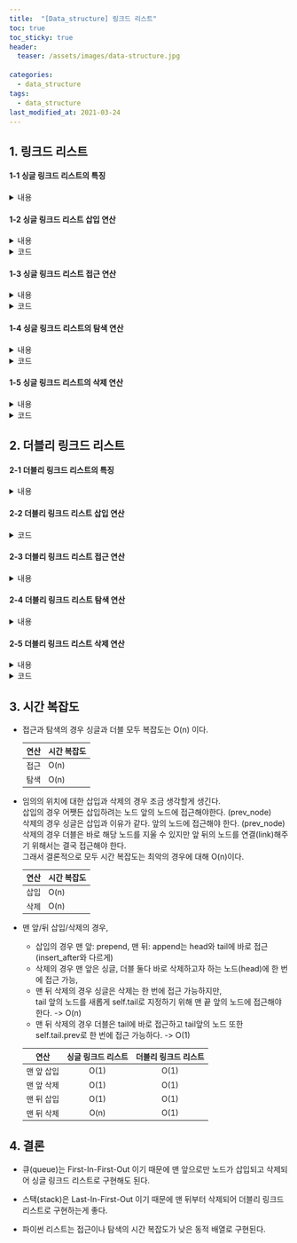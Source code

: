 ```yaml
---
title:  "[Data_structure] 링크드 리스트"
toc: true
toc_sticky: true
header:
  teaser: /assets/images/data-structure.jpg

categories:
  - data_structure
tags:
  - data_structure
last_modified_at: 2021-03-24
---
```


## 1. 링크드 리스트
#### 1-1 싱글 링크드 리스트의 특징  

<details>
<summary>내용</summary>
<div markdown="1">       

- 메모리의 동적할당을 기반으로 구현된 시퀀스형 자료구조입니다. (메모리를 차지하는 크기의 한계가 없다)

- ![](/assets/images/node.png){: width="70%" height="70%"}  
- ![](/assets/images/linklist.png){: width="70%" height="70%"}  
(C언어에서는 Head에 값을 넣지 않지만 파이썬에서는 그냥 값 갖는다)   
- 개별적으로 흩어져 있는 원소의 주소를 연결(Link)하여 하나의 자료구조를 이루고 있다.
- ![](/assets/images/linklist2.png){: width="70%" height="70%"}  
- 임의 접근이 아닌 순차적으로 탐색하며 접근해야 한다. => O(n)  

- 이제 노드와 노드간의 연결로 만들어진 링크드 리스트의 객체를 만들 수 있게 해주는 클래스를 작성해 보겠습니다.  

  ```python
  # 노드 클래스
  class Node:
    def __init__(self, data):
      self.data = data
      self.next = None

  # 링크드 리스트 클래스
  class Linked_List:
    def __init__(self):
      self.head = None
  ```  


</div>
</details>

#### 1-2 싱글 링크드 리스트 삽입 연산  

<details>
<summary>내용</summary>
<div markdown="1">       

- 3가지 메소드가 있다
  - 맨 앞에 추가 : prepend
  - 맨 뒤에 추가 : append
  - 특정 노드 뒤에 추가 : insert_after 
- 2가지 경우를 고려한다
  - 리스트가 비어있는 경우
  - 리스트에 데이터가 있는 경우

  |상황|해결 방법|
  |---|---|
  |리스트가 비어있는 상황|append 또는 prepend에 케이스 추가|
  |맨 앞에 추가하는 상황|prepend 이용|
  |맨 뒤에 추가하는 상황|append 이용|
  |특정 노드 뒤에 추가하는 상황|insert_after 이용|  


</div>
</details>

  <details>
  <summary>코드</summary>
  <div markdown="1">       

  ```python
  # 노드 클래스
  class Node:
    def __init__(self, data):
      self.data = data
      self.next = None

  # 링크드 리스트 클래스
  class Linked_List:
    def __init__(self):
      self.head = None
      self.tail = None


    """삽입 관련 메소드"""
    # 맨 앞에 추가
    def prepend(self, data):
      new_node = Node(data)
      # 빈 리스트인 상황에 대한 케이스 추가
      if self.head is None:
        self.head = new_node
        self.tail = new_node
      # 비어있지 않은 상황
      else:
        temp = self.head
        self.head = new_node
        new_node.next = temp

    
    # 맨 뒤에 추가
    def append(self, data):
      new_node = Node(data)
      # 빈 리스트인 상황에 대한 케이스 추가
      if self.head is None:
        self.head = new_node
        self.tail = new_node
      # 비어있지 않은 상황
      else:
        self.tail.next = new_node
        self.tail = new_node
    
    # 특정 노드(prev) 뒤에 추가
    def insert_after(self, prev, data):
      new_node = Node(data)
      # 특정 노드(prev)가 tail 노드인 경우
      if self.tail is prev:
        prev.next = new_node
        self.tail = new_node
      else:
        new_node.next = prev.next
        prev.next = new_node

  ```  

  </div>
  </details>

#### 1-3 싱글 링크드 리스트 접근 연산    

<details>
<summary>내용</summary>
<div markdown="1">       

- 특정 인덱스에 있는 값을 얻고자 할 때 사용되는 연산이다.

</div>
</details>


  <details>
  <summary>코드</summary>
  <div markdown="1">       

  ```python
  # 노드 클래스
  class Node:
    def __init__(self, data):
      self.data = data
      self.next = None

  # 링크드 리스트 클래스
  class Linked_List:
    def __init__(self):
      self.head = None
      self.tail = None

    # 접근 메소드
    def get_node(self, index):
      # head에서 시작
      iter = self.head
      # 인덱스만큼 한 칸씩 이동
      for _ in range(index):
        iter = iter.next
      # 원하는 인덱스에 도착하면 노드 리턴
      return iter
  ```  

  </div>
  </details>


#### 1-4 싱글 링크드 리스트의 탐색 연산 

<details>
<summary>내용</summary>
<div markdown="1">       

- 특정 값이 있는지 확인하고 싶을 때 사용하는 연산으로 있으면 해당 노드를 리턴한다.

</div>
</details>

  <details>
  <summary>코드</summary>
  <div markdown="1">       

  ```python
  # 노드 클래스
  class Node:
    def __init__(self, data):
      self.data = data
      self.next = None

  # 링크드 리스트 클래스
  class Linked_List:
    def __init__(self):
      self.head = None
      self.tail = None

    # 탐색 메소드
    def get_node(self, data):
      # head에서 시작
      iter = self.head
      # 노드가 있기만 하면 일단 그 노드의 값 탐색
      while iter is not None:
        if iter.data == data:
          return iter

        iter = iter.next
      return None
  ```  

  </div>
  </details>

#### 1-5 싱글 링크드 리스트의 삭제 연산    

<details>
<summary>내용</summary>
<div markdown="1">       

- 3가지 메소드가 있다
  - 맨 앞 노드 삭제 : pop_left
  - 맨 뒤 노드 삭제 : pop
  - 특정 노드 뒤의 노드 삭제 : delete_after 


  |상황|해결 방법|
  |---|---|
  |맨 앞 노드 삭제하는 상황|pop_left 이용|
  |맨 뒤 노드 삭제하는 상황|pop 이용|
  |특정 노드 뒤의 노드를 삭제하는 상황|delete_after 이용|  

</div>
</details>



  <details>
  <summary>코드</summary>
  <div markdown="1">       

  ```python
  # 노드 클래스
  class Node:
    def __init__(self, data):
      self.data = data
      self.next = None

  # 링크드 리스트 클래스
  class Linked_List:
    def __init__(self):
      self.head = None
      self.tail = None

    """삭제 메소드"""
    # 맨 앞 노드 삭제
    def pop_left(self):
      self.head = self.head.next
    
    # 맨 뒤 노드 삭제
    def pop(self):
      self.tail = None

    """문제는 새로운 tail을 어떻게 지정해 줄 것인가
    링크드 리스트는 next속성만 있어서 앞의 노드를 가리킬 방법이 없다
    이 문제를 해결할 방법은 2가지가 있다 (제가 생각나는 것 기준)
    1. 처음 노드부터 순차적으로 이동해 끝에 도달하면 그 노드를 tail로 지정한다
    2. 링크드 리스트 객체에 length속성을 만들어 링크드 리스트에 노드를 추가할 때 마다 lenght를 1씩 키운다.
     -> 링크드 리스트 길이에 관한 속성이 생긴다 -> 접근해서 tail로 지정"""

      # 여기서는 다른 코드를 건드리지 않아도 되는 1번 방법 했다
      iter = self.head
      while iter.next is not None:
        iter = iter.next
      self.tail = iter
    
    # 특정 노드 뒤의 노드 삭제
    def delete_after(self, prev):
      if prev.next = self.tail:
        prev.next = None
        self.tail = prev
      else:
        prev.next = prev.next.next

    """내가 원하는 노드를 바로 지정해서 삭제할 수 없는 이유는 그렇게 하면 삭제된 노드의 앞 노드와 뒷 노드를 연결할 수 없기 때문이다.
    그래서 prev(노드)를 지정하게 되면 뒤의 노드를 삭제해도 그 다음 노드와 연결 시켜줄 수 있다."""

    '''다음에 배우게 될 더블리 링크드 리스트는 앞의 노드를 나타내는 prev속성을 가지기 때문에 내가 원하는 노드를 지정해서 삭제할 수 있다.'''
      
  ```  

  </div>
  </details>


## 2. 더블리 링크드 리스트  


#### 2-1 더블리 링크드 리스트의 특징  

<details>
<summary>내용</summary>
<div markdown="1">       

- 양쪽 방향으로 순회할 수 있도록 구현된 시퀀스형 자료구조입니다.  
- ![](/assets/images/doublenode.png){: width="70%" height="70%"}  
- ![](/assets/images/doublelinklist.png){: width="70%" height="70%"}  

  ```python
  class Node:
    def __init__(self, data):
      self.data = data
      self.next = None
      self.prev = None


  class Doubly_Linked_List:
    def __init__(self):
      self.head = None
      self.tail = None
  ```
- 장점  

  |연산|장점|
  |---|---|
  |삽입|만약 리스트 길이를 알고 있고 인덱스를 통해 삽입을 한다면 큰 인덱스 값의 경우 끝에서 부터 역으로 순회할 수 있어 시간복잡도 낮출 수 있다|
  |접근|마찬가지로 리스트 길이를 알고 있고 인덱스를 통해 접근할 때 인덱스 값이 큰 경우 시간복잡도 낮출 수 있다|
  |탐색|정렬 되어있지 않으면 어차피 선형탐색 해야 하므로 이점이 없어보인다|
  |삭제|삽입의 경우과 마찬가지로 인덱스를 통해 삭제 한다면 큰 인덱스 값의 경우 끝에서 부터 순회할 수 있어 시간복잡도를 낮출 수 있다|  

- 단점  
  prev라는 새로운 속성을 추가해야 하므로 메모리가 더 사용될 것이다.

</div>
</details>



  
#### 2-2 더블리 링크드 리스트 삽입 연산    

<details>
<summary>코드</summary>
<div markdown="1">       

```python
class Node:
  def __init__(self, data):
    self.data = data
    self.next = None
    self.prev = None


class Doubly_Linked_List:
  def __init__(self):
    self.head = None
    self.tail = None
  
  """삽입 관련 메소드"""

  # 맨 앞에 추가
  def prepend(self, data):
    if self.head is None:
      self.head = new_node
      self.tail = new_node
    else:
      self.head.prev = new_node
      new_node.next = self.head
      self.head = new_node
  
  # 특정 노드 뒤에 추가
  def insert_after(self, prev_node, data):
    new_node = Node(data)
    if prev_node is self.tail:
      prev_node.next = new_node
      new_node.prev = prev_node
      new_node.next = None
      self.tail = new_node
    else:
      new_node.next = prev_node.next
      prev_node.next.prev = new_node
      new_node.prev = prev_node
      prev_node.next = new_node
  

  
  # 맨 뒤에 추가
  def append(self, data):
    new_node = Node(data)
    if self.head is None:
      self.head = new_node
      self.tail = new_node
    else:
      self.tail.next = new_node
      new_node.prev = self.tail
      new_node.next = None
      self.tail = new_node

  """인덱스를 통해 삽입하려는 경우 인자로 받은 인덱스를 메소드 get_node(index)를 사용해 인덱스에 접근해서 new_node를 사이에 넣어준다.
  더블리 링크드 리스트가 아니라 그냥 링크드 리스트면 시간복잡도가 O(n) 이겠지만, 더블리 링크드 리스트는 인덱스가 리스트의 중간을 넘어가면
  끝에서 부터 역순회하도록 함으로써 최대 시간 복잡도를 O(n)/2 로 낮출 수 있다. 근데 O(n/2)도 n이 큰 경우 O(n)으로 생각하기 때문에
  큰 차이는 없을 수도 있다."""
```

</div>
</details>



#### 2-3 더블리 링크드 리스트 접근 연산    

<details>
<summary>내용</summary>
<div markdown="1">       

- 인자로 받은 인덱스와 리스트의 길이를 비교해 length/2 < index 이면 끝에서 부터 역순회 하는게 더 빠르다.  
- 리스트의 길이를 알려면 삽입 관련 메소드에 모두 데이터가 추가될 때마다 length 속성에 +1 하도록 코드를 작성해야 한다.
- 접근 메소드에서도 length/2와 index를 비교하는 if문을 추가한다.  
- 코드는 생략하겠습니다.

</div>
</details>


#### 2-4 더블리 링크드 리스트 탐색 연산   

<details>
<summary>내용</summary>
<div markdown="1">       

- 정렬되어 있지 않다면 어차피 어디 있는지 알 수 없기 때문에 링크드 리스트와 같다.  

</div>
</details>


#### 2-5 더블리 링크드 리스트 삭제 연산  

<details>
<summary>내용</summary>
<div markdown="1">       

- 삽입과 비슷하게 인덱스를 통해 삭제하려고 한다면 접근에 관한 메소드를 사용해야 하고, 접근 메소드를 위에서 말한 것처럼 작성하면 시간 복잡도를 낮출 수 있다.
- 링크드 리스트에서와 조금 다른 점이 있다. 바로 인자로 내가 삭제하고자 하는 노드를 직접 지정할 수 있다는 것이다.  


</div>
</details>


<details>
<summary>코드</summary>
<div markdown="1">       

```python
def delete(self, node_to_delete):
        """더블리 링크드 리스트 삭제 연산 메소드"""
    
        # 링크드 리스트에서 마지막 남은 데이터를 삭제할 때
        if node_to_delete is self.head and node_to_delete is self.tail:
            self.tail = None
            self.head = None
    
        # 링크드 리스트 가장 앞 데이터 삭제할 때
        elif node_to_delete is self.head:
            self.head = self.head.next
            self.head.prev = None
    
        # 링크드 리스트 가장 뒤 데이터 삭제할 떄
        elif node_to_delete is self.tail:
            self.tail = self.tail.prev
            self.tail.next = None
    
        # 두 노드 사이에 있는 데이터 삭제할 때
        else:
            node_to_delete.prev.next = node_to_delete.next
            node_to_delete.next.prev = node_to_delete.prev
    
```  

</div>
</details>




## 3. 시간 복잡도
- 접근과 탐색의 경우 싱글과 더블 모두 복잡도는 O(n) 이다.  

  |연산|시간 복잡도|
  |---|---|
  |접근| O(n) |
  |탐색| O(n) |  

- 임의의 위치에 대한 삽입과 삭제의 경우 조금 생각할게 생긴다.  
  삽입의 경우 어쨋든 삽입하려는 노드 앞의 노드에 접근해야한다. (prev_node)  
  삭제의 경우 싱글은 삽입과 이유가 같다. 앞의 노드에 접근해야 한다. (prev_node)  
  삭제의 경우 더블은 바로 해당 노드를 지울 수 있지만 앞 뒤의 노드를 연결(link)해주기 위해서는 결국 접근해야 한다.  
  그래서 결론적으로 모두 시간 복잡도는 최악의 경우에 대해 O(n)이다.  

  |연산|시간 복잡도|
  |---|---|
  |삽입| O(n) |
  |삭제| O(n) |  

- 맨 앞/뒤 삽입/삭제의 경우,  
  - 삽입의 경우 맨 앞: prepend, 맨 뒤: append는 head와 tail에 바로 접근 (insert_after와 다르게)  
  - 삭제의 경우 맨 앞은 싱글, 더블 둘다 바로 삭제하고자 하는 노드(head)에 한 번에 접근 가능,  
  - 맨 뒤 삭제의 경우 싱글은 삭제는 한 번에 접근 가능하지만,  
  tail 앞의 노드를 새롭게 self.tail로 지정하기 위해 맨 끝 앞의 노드에 접근해야 한다. -> O(n)  
  - 맨 뒤 삭제의 경우 더블은 tail에 바로 접근하고 tail앞의 노드 또한 self.tail.prev로 한 번에 접근 가능하다. -> O(1)

  |연산|싱글 링크드 리스트|더블리 링크드 리스트|
  |:---:|:---:|:---:|
  |맨 앞 삽입| O(1) | O(1) |
  |맨 앞 삭제| O(1) | O(1) |
  |맨 뒤 삽입| O(1) | O(1) |
  |맨 뒤 삭제| O(n) | O(1) |  


## 4. 결론

- 큐(queue)는 First-In-First-Out 이기 때문에 맨 앞으로만 노드가 삽입되고 삭제되어 싱글 링크드 리스트로 구현해도 된다.

- 스택(stack)은 Last-In-First-Out 이기 때문에 맨 뒤부터 삭제되어 더블리 링크드 리스트로 구현하는게 좋다.

- 파이썬 리스트는 접근이나 탐색의 시간 복잡도가 낮은 동적 배열로 구현된다.